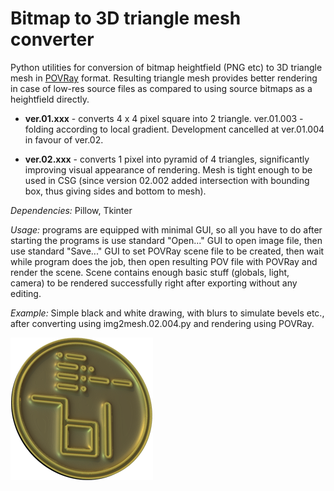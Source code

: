 # Bitmap to 3D triangle mesh converter

Python utilities for conversion of bitmap heightfield (PNG etc) to 3D triangle mesh in [POVRay](https://www.povray.org/) format. Resulting triangle mesh provides better rendering in case of low-res source files as compared to using source bitmaps as a heightfield directly.

- **ver.01.xxx** - converts 4 x 4 pixel square into 2 triangle. ver.01.003 - folding according to local gradient. Development cancelled at ver.01.004 in favour of ver.02.

- **ver.02.xxx** - converts 1 pixel into pyramid of 4 triangles, significantly improving visual appearance of rendering. Mesh is tight enough to be used in CSG (since version 02.002 added intersection with bounding box, thus giving sides and bottom to mesh).

*Dependencies:* Pillow, Tkinter

*Usage:* programs are equipped with minimal GUI, so all you have to do after starting the programs is use standard "Open..." GUI to open image file, then use standard "Save..." GUI to set POVRay scene file to be created, then wait while program does the job, then open resulting POV file with POVRay and render the scene. Scene contains enough basic stuff (globals, light, camera) to be rendered successfully right after exporting without any editing.

*Example:* Simple black and white drawing, with blurs to simulate bevels etc., after converting using img2mesh.02.004.py and rendering using POVRay.

![Rendering example.](ycoin.png)
